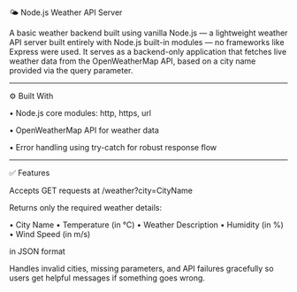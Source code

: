 🌤 Node.js Weather API Server

A basic weather backend built using vanilla Node.js — a lightweight weather API server built entirely with Node.js built-in modules — no frameworks like Express were used. It serves as a backend-only application that fetches live weather data from the OpenWeatherMap API, based on a city name provided via the query parameter.


---

⚙ Built With

•	Node.js core modules: http, https, url

•	OpenWeatherMap API for weather data

•	Error handling using try-catch for robust response flow


---

✅ Features

Accepts GET requests at /weather?city=CityName

Returns only the required weather details:

•	City Name
•	Temperature (in °C)
•	Weather Description
•	Humidity (in %)
•	Wind Speed (in m/s)

in JSON format 

Handles invalid cities, missing parameters, and API failures gracefully so users get helpful messages if something goes wrong.
